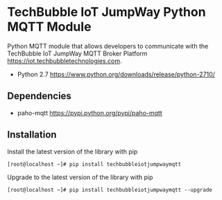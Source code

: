 TechBubble IoT JumpWay Python MQTT Module
============================================

Python MQTT module that allows developers to communicate with the TechBubble IoT JumpWay MQTT Broker
Platform <https://iot.techbubbletechnologies.com>.

-  Python 2.7 <https://www.python.org/downloads/release/python-2710/>


Dependencies
------------

-  paho-mqtt <https://pypi.python.org/pypi/paho-mqtt>

Installation
------------

Install the latest version of the library with pip

    [root@localhost ~]# pip install techbubbleiotjumpwaymqtt

Upgrade to the latest version of the library with pip

    [root@localhost ~]# pip install techbubbleiotjumpwaymqtt --upgrade
